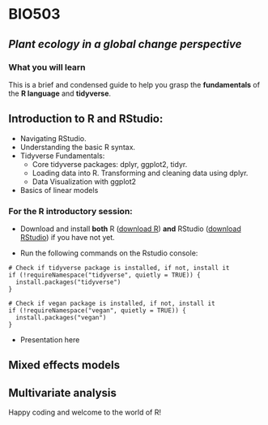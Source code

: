 # BIO503

## *Plant ecology in a global change perspective*

### What you will learn

This is a brief and condensed guide to help you grasp the **fundamentals** of the **R language** and **tidyverse**.

## Introduction to R and RStudio:

-   Navigating RStudio.
-   Understanding the basic R syntax.
-   Tidyverse Fundamentals:
    -   Core tidyverse packages: dplyr, ggplot2, tidyr.
    -   Loading data into R. Transforming and cleaning data using dplyr.
    -   Data Visualization with ggplot2
-   Basics of linear models

### For the R introductory session:

-   Download and install **both** R ([download R](https://cran.rstudio.com)) **and** RStudio ([download RStudio](https://rstudio.com/products/rstudio/download/#download)) if you have not yet.

-   Run the following commands on the Rstudio console:

```         
# Check if tidyverse package is installed, if not, install it
if (!requireNamespace("tidyverse", quietly = TRUE)) {
  install.packages("tidyverse")
}

# Check if vegan package is installed, if not, install it
if (!requireNamespace("vegan", quietly = TRUE)) {
  install.packages("vegan")
}
```
- Presentation here

## Mixed effects models

## Multivariate analysis

Happy coding and welcome to the world of R!

